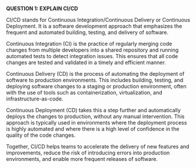 **QUESTION 1: EXPLAIN CI/CD**

CI/CD stands for Continuous Integration/Continuous Delivery or Continuous Deployment. It is a software development approach that emphasizes the frequent and automated building, testing, and delivery of software.

Continuous Integration (CI) is the practice of regularly merging code changes from multiple developers into a shared repository and running automated tests to detect integration issues. This ensures that all code changes are tested and validated in a timely and efficient manner.

Continuous Delivery (CD) is the process of automating the deployment of software to production environments. This includes building, testing, and deploying software changes to a staging or production environment, often with the use of tools such as containerization, virtualization, and infrastructure-as-code.

Continuous Deployment (CD) takes this a step further and automatically deploys the changes to production, without any manual intervention. This approach is typically used in environments where the deployment process is highly automated and where there is a high level of confidence in the quality of the code changes.

Together, CI/CD helps teams to accelerate the delivery of new features and improvements, reduce the risk of introducing errors into production environments, and enable more frequent releases of software.
